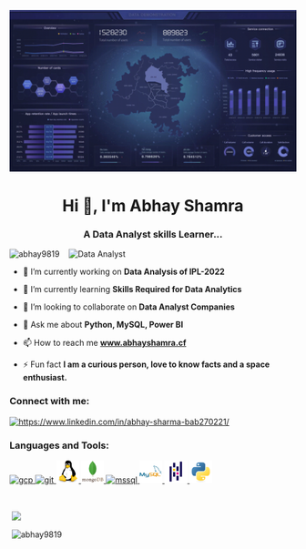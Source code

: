 ![logo](https://github.com/abhay9819/abhay9819/blob/main/profile_banner.gif?raw=true)
<h1 align="center">Hi 👋, I'm Abhay Shamra</h1>
<h3 align="center">A Data Analyst skills Learner...</h3>

<img align="right" alt="Data Analyst" width="400" src="https://github.com/abhay9819/abhay9819/blob/main/dashboard-finance-system-4239057-3559178.gif?raw=true">

<p align="left"> <img src="https://komarev.com/ghpvc/?username=abhay9819&label=Profile%20views&color=0e75b6&style=flat" alt="abhay9819" /> </p>

- 🔭 I’m currently working on **Data Analysis of IPL-2022**

- 🌱 I’m currently learning **Skills Required for Data Analytics**

- 👯 I’m looking to collaborate on **Data Analyst Companies**

- 💬 Ask me about **Python, MySQL, Power BI**

- 📫 How to reach me **www.abhayshamra.cf**

- ⚡ Fun fact **I am a curious person, love to know facts and a space enthusiast.**

<h3 align="left">Connect with me:</h3>
<p align="left">
<a href="https://linkedin.com/in/https://www.linkedin.com/in/abhay-sharma-bab270221/" target="blank"><img align="center" src="https://raw.githubusercontent.com/rahuldkjain/github-profile-readme-generator/master/src/images/icons/Social/linked-in-alt.svg" alt="https://www.linkedin.com/in/abhay-sharma-bab270221/" height="30" width="40" /></a>
</p>

<h3 align="left">Languages and Tools:</h3>
<p align="left"> <a href="https://cloud.google.com" target="_blank" rel="noreferrer"> <img src="https://www.vectorlogo.zone/logos/google_cloud/google_cloud-icon.svg" alt="gcp" width="40" height="40"/> </a> <a href="https://git-scm.com/" target="_blank" rel="noreferrer"> <img src="https://www.vectorlogo.zone/logos/git-scm/git-scm-icon.svg" alt="git" width="40" height="40"/> </a> <a href="https://www.linux.org/" target="_blank" rel="noreferrer"> <img src="https://raw.githubusercontent.com/devicons/devicon/master/icons/linux/linux-original.svg" alt="linux" width="40" height="40"/> </a> <a href="https://www.mongodb.com/" target="_blank" rel="noreferrer"> <img src="https://raw.githubusercontent.com/devicons/devicon/master/icons/mongodb/mongodb-original-wordmark.svg" alt="mongodb" width="40" height="40"/> </a> <a href="https://www.microsoft.com/en-us/sql-server" target="_blank" rel="noreferrer"> <img src="https://www.svgrepo.com/show/303229/microsoft-sql-server-logo.svg" alt="mssql" width="40" height="40"/> </a> <a href="https://www.mysql.com/" target="_blank" rel="noreferrer"> <img src="https://raw.githubusercontent.com/devicons/devicon/master/icons/mysql/mysql-original-wordmark.svg" alt="mysql" width="40" height="40"/> </a> <a href="https://pandas.pydata.org/" target="_blank" rel="noreferrer"> <img src="https://raw.githubusercontent.com/devicons/devicon/2ae2a900d2f041da66e950e4d48052658d850630/icons/pandas/pandas-original.svg" alt="pandas" width="40" height="40"/> </a> <a href="https://www.python.org" target="_blank" rel="noreferrer"> <img src="https://raw.githubusercontent.com/devicons/devicon/master/icons/python/python-original.svg" alt="python" width="40" height="40"/> </a> </p><br>


<p>&nbsp;<img align="center" src="https://github-readme-stats.vercel.app/api?username=abhay9819&bg_color=30,1EE133,2380E8&title_color=fff&text_color=fff"/></p>



<p>&nbsp;<img align="center" src="https://github-readme-streak-stats.herokuapp.com/?user=abhay9819&theme=black-ice&hide_border=true&stroke=0000&background=0D1117&ring=2F96F7&fire=44E350&currStreakLabel=FF430C&bg_color=30,1EE133,2380E8&title_color=fff&text_color=fff"" alt="abhay9819" /></p>
